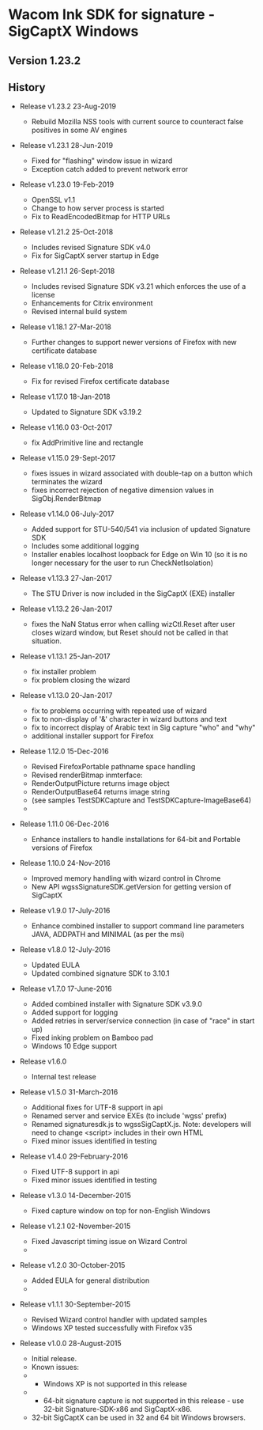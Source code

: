 # Wacom Ink SDK for signature - SigCaptX Windows

## Version 1.23.2

## History

*  Release v1.23.2  23-Aug-2019
    * Rebuild Mozilla NSS tools with current source to counteract false positives in some AV engines
    
* Release v1.23.1  28-Jun-2019
    * Fixed for "flashing" window issue in wizard
    * Exception catch added to prevent network error
		
* Release v1.23.0  19-Feb-2019
    * OpenSSL v1.1
    * Change to how server process is started
    * Fix to ReadEncodedBitmap for HTTP URLs

* Release v1.21.2  25-Oct-2018
    * Includes revised Signature SDK v4.0
    * Fix for SigCaptX server startup in Edge

* Release v1.21.1  26-Sept-2018
    * Includes revised Signature SDK v3.21 which enforces the use of a license
    * Enhancements for Citrix environment
    * Revised internal build system

* Release v1.18.1  27-Mar-2018
    * Further changes to support newer versions of Firefox with new certificate database

* Release v1.18.0  20-Feb-2018
    * Fix for revised Firefox certificate database

* Release v1.17.0  18-Jan-2018
    * Updated to Signature SDK v3.19.2

* Release v1.16.0  03-Oct-2017
    * fix AddPrimitive line and rectangle 

* Release v1.15.0  29-Sept-2017
    * fixes issues in wizard associated with double-tap on a button which terminates the wizard
    * fixes incorrect rejection of negative dimension values in SigObj.RenderBitmap

* Release v1.14.0  06-July-2017
    * Added support for STU-540/541 via inclusion of updated Signature SDK
    * Includes some additional logging
    * Installer enables localhost loopback for Edge on Win 10 (so it is no longer necessary for the user to run CheckNetIsolation)

* Release v1.13.3  27-Jan-2017
    * The STU Driver is now included in the SigCaptX (EXE) installer

* Release v1.13.2  26-Jan-2017
    * fixes the NaN Status error when calling wizCtl.Reset after user closes wizard window, but Reset should not be called in that situation.

* Release v1.13.1  25-Jan-2017
    * fix installer problem
    * fix problem closing the wizard

* Release v1.13.0  20-Jan-2017
    * fix to problems occurring with repeated use of wizard
    * fix to non-display of '&amp;' character in wizard buttons and text
    * fix to incorrect display of Arabic text in Sig capture "who" and "why"
    * additional installer support for Firefox

* Release 1.12.0  15-Dec-2016
    * Revised FirefoxPortable pathname space handling
    * Revised renderBitmap inmterface: 
    *   RenderOutputPicture returns image object
    *   RenderOutputBase64 returns image string
    *   (see samples TestSDKCapture and TestSDKCapture-ImageBase64)
    *   

* Release 1.11.0  06-Dec-2016
    * Enhance installers to handle installations for 64-bit and Portable versions of Firefox

* Release 1.10.0  24-Nov-2016
    * Improved memory handling with wizard control in Chrome
    * New API wgssSignatureSDK.getVersion for getting version of SigCaptX 
	
* Release v1.9.0  17-July-2016
    * Enhance combined installer to support command line parameters JAVA, ADDPATH and MINIMAL (as per the msi)
	
* Release v1.8.0  12-July-2016
    * Updated EULA
    * Updated combined signature SDK to 3.10.1

* Release v1.7.0  17-June-2016
    * Added combined installer with Signature SDK v3.9.0
    * Added support for logging
    * Added retries in server/service connection (in case of "race" in start up)
    * Fixed inking problem on Bamboo pad 
    * Windows 10 Edge support

* Release v1.6.0  
    * Internal test release

* Release v1.5.0  31-March-2016
    * Additional fixes for UTF-8 support in api
    * Renamed server and service EXEs (to include 'wgss' prefix)
    * Renamed signaturesdk.js to wgssSigCaptX.js. Note: developers will need to change &lt;script&gt; includes in their own HTML
    * Fixed minor issues identified in testing
  
* Release v1.4.0  29-February-2016
    * Fixed UTF-8 support in api
    * Fixed minor issues identified in testing

* Release v1.3.0  14-December-2015
    * Fixed capture window on top for non-English Windows

* Release v1.2.1  02-November-2015
    * Fixed Javascript timing issue on Wizard Control
    * 
* Release v1.2.0  30-October-2015
    * Added EULA for general distribution
    * 
* Release v1.1.1  30-September-2015
    * Revised Wizard control handler with updated samples
    * Windows XP tested successfully with Firefox v35

* Release v1.0.0  28-August-2015
    * Initial release.
    * Known issues:
    * - Windows XP is not supported in this release
    * - 64-bit signature capture is not supported in this release - use 32-bit Signature-SDK-x86 and SigCaptX-x86.
    *   32-bit SigCaptX can be used in 32 and 64 bit Windows browsers.
